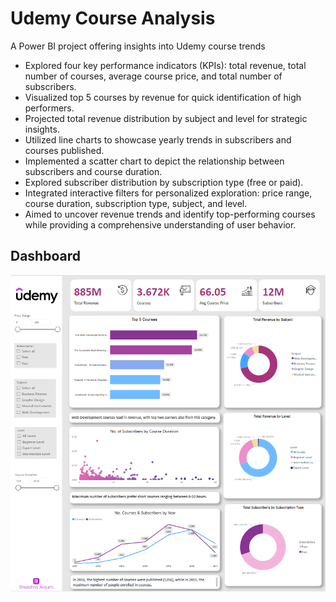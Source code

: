 # Udemy Course Analysis
A Power BI project offering insights into Udemy course trends

- Explored four key performance indicators (KPIs): total revenue, total number of courses, average course price, and total number of subscribers.
- Visualized top 5 courses by revenue for quick identification of high performers.
- Projected total revenue distribution by subject and level for strategic insights.
- Utilized line charts to showcase yearly trends in subscribers and courses published.
- Implemented a scatter chart to depict the relationship between subscribers and course duration.
- Explored subscriber distribution by subscription type (free or paid).
- Integrated interactive filters for personalized exploration: price range, course duration, subscription type, subject, and level.
- Aimed to uncover revenue trends and identify top-performing courses while providing a comprehensive understanding of user behavior.
  
## Dashboard
![](https://github.com/Shaishta-Anjum/Udemy-Course-Analysis/blob/main/logos/Dasboard.png)
